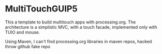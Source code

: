 MultiTouchGUIP5
===============

This a template to build multitouch apps with processing.org. The architecture is a simplistic MVC, with a touch facade, implemented only with TUIO and mouse.

Using Maven, I can't find processing.org libraries in maven repos, hacked throw github fake repo





